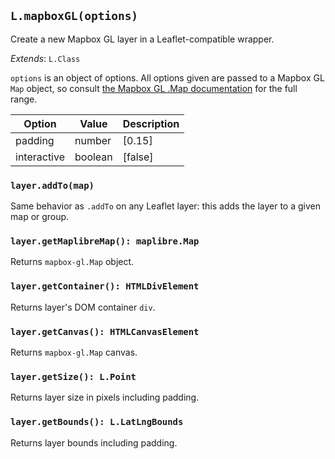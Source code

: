 ## `L.mapboxGL(options)`

Create a new Mapbox GL layer in a Leaflet-compatible wrapper.

<span class='leaflet icon'>_Extends_: `L.Class`</span>

`options` is an object of options. All options given are passed to a Mapbox GL `Map` object,
so consult [the Mapbox GL .Map documentation](https://www.mapbox.com/mapbox-gl-js/api/#new-mapboxgl-map-options-)
for the full range.

| Option | Value | Description |
| ---- | ---- | ---- |
| padding | number | [0.15] | Relative padding of the mapbox-gl layer to avoid the background flickering around the edges of the map |
| interactive | boolean | [false] | Wheter or not to register the mouse and keyboard events on the mapbox-gl layer. Turn this on if you intend to use the mapbox-gl layer events. |

### `layer.addTo(map)`

Same behavior as `.addTo` on any Leaflet layer: this adds the layer to a given
map or group.

### `layer.getMaplibreMap(): maplibre.Map`

Returns `mapbox-gl.Map` object.

### `layer.getContainer(): HTMLDivElement`

Returns layer's DOM container `div`.

### `layer.getCanvas(): HTMLCanvasElement`

Returns `mapbox-gl.Map` canvas.

### `layer.getSize(): L.Point`

Returns layer size in pixels including padding.

### `layer.getBounds(): L.LatLngBounds`

Returns layer bounds including padding.
